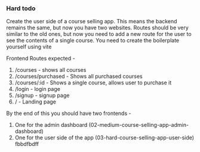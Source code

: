 ### Hard todo
Create the user side of a course selling app.
This means the backend remains the same, but now you have two websites.
Routes should be very similar to the old ones, but now you need to add a new route for the user to see the contents of a single course.
You need to create the boilerplate yourself using vite

Frontend Routes expected - 
1. /courses - shows all courses
2. /courses/purchased - Shows all purchased courses
3. /courses/:id - Shows a single course, allows user to purchase it
4. /login - login page
5. /signup - signup page
6. / - Landing page


By the end of this you should have two frontends - 
1. One for the admin dashboard (02-medium-course-selling-app-admin-dashboard)
2. One for the user side of the app (03-hard-course-selling-app-user-side)
fbbdfbdff